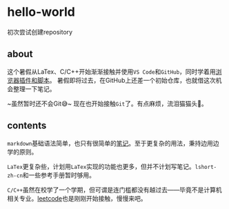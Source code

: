# hello-world
初次尝试创建repository
## about
这个暑假从LaTex、C/C++开始渐渐接触并使用`VS Code`和`GitHub`，同时学着用[浏览器插件和脚本](https://www.tampermonkey.net/)。
暑假即将过去，在GitHub上还差一个初始仓库，也就借这次机会整理一下笔记。

~虽然暂时还不会Git😅~
现在也开始接触`Git`了。有点麻烦，流泪猫猫头🥲。
## contents
`markdown`基础语法简单，也只有很简单的[笔记](https://github.com/Xiangsrd/hello-world/tree/main/markdown_test)。至于更复杂的用法，秉持边用边学的原则。

`LaTex`更复杂些，计划用`LaTex`实现的功能也更多，但并不计划写笔记。`lshort-zh-cn`和一些参考手册暂时够用。

`C/C++`虽然在校学了一个学期，但可谓是连门槛都没有越过去——毕竟不是计算机相关专业。[leetcode](https://leetcode.cn/)也是刚刚开始接触，慢慢来吧。